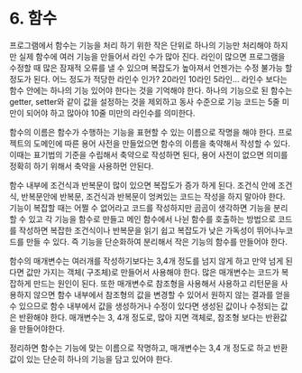 # 6. 함수

프로그램에서 함수는 기능을 처리 하기 위한 작은 단위로 하나의 기능만 처리해야 하지만 실제 함수에 여러 기능을 만들어서 라인 수가 많아 진다. 라인이 많으면 프로그램을 수정할 때 많은 잠재적 오류를 낼 수 있으며 복잡도가 높아져서 언젠가는 수정 불가능 할 정도가 된다. 어느 정도가 적당한 라인수 인가? 20라인 10라인 5라인... 라인수 보다는 함수 안에는 하나의 기능 있어야 한다는 것을 기억해야 한다. 하나의 기능으로 된 함수는 getter, setter와 같이 값을 설정하는 것을 제외하고 동사 수준으로 기능 코드는 5줄 미만이 되어야 하고 많아야 10줄 미만의 라인수를 의미한다.&#x20;

함수의 이름은 함수가 수행하는 기능을 표현할 수 있는 이름으로 작명을 해야 한다. 프로젝트의 도메인에 따른 용어 사전을 만들었으면 함수의 이름을  축약해서 작성할 수 있다. 이때는 표기법의 기준을 수립해서 축약으로 작성하면 된다, 용어 사전이 없으면 의미를 정확히 하기 위해서 축약을 사용하먼 안된다.

함수 내부에 조건식과 반복문이 많이 있으면 복잡도가 증가 하게 된다. 조건식 안에 조건식, 반복문안에 반복문, 조건식과 반복문이 엉켜있는 코드는 작성을 하지 말아야 한다. 기능이 복잡할 때는 어쩔 수 없어라고 코드를 작성하지만 곰곰이 생각하면 기능을 분리할 수 있고 각 기능을 함수로 만들고 메인 함수에서 나뉜 함수를 호출하는 방법으로 코드를 작성하면 복잡한 조건식이나 반복문을 읽기 쉽고 복잡도가 낮은 가독성이 뛰어나누코드를 만들 수 있다. 즉 기능을 단순화하여 분리해서 작은 기능의 함수를 만들어야 한다.

함수의 매개변수는 여러개를 작성하기보다는 3,4개 정도를 넘지 않게 하고 만약 넘게 된다면 값만 가지는 객체( 구조체)로 만들어서 사용해야 한다. 많은 매개변수는 코드가 복잡하게 만드는 원인이 된다. 또한 매개변수로 참조형을 사용해서 사용하고 리턴문을 사용하지 않으면 함수 내부에서 참조형의 값을 변경할 수 있어서 원하지 않는 결과를 얻을 수 있으므로 함수 내부에서 값을 생성하거나 수정이 있다면 생성된 값이나 수정되는 값은 반환해야 한다. 매개변수는 3, 4개 정도로, 많아 지면 객체로, 참조형 보다는 반환값을 만들어야한다.

정리하면 함수는 기능에 맞는 이름으로 작명하고, 매개변수는 3,4 개 정도로 하고 반환 값이 있는 단순히 하나의 기능을 담고 있어야 한다.
